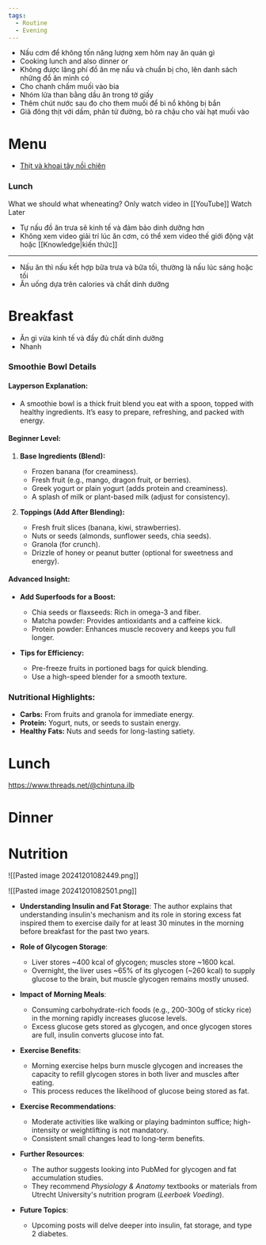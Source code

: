 ```yaml
---
tags:
  - Routine
  - Evening
---
```

- Nấu cơm để không tốn năng lượng xem hôm nay ăn quán gì
- Cooking lunch and also dinner or 
- Không được lãng phí đồ ăn mẹ nấu và chuẩn bị cho, lên danh sách những đồ ăn mình có
- Cho chanh chấm muối vào bia
- Nhóm lửa than bằng dầu ăn trong tờ giấy
- Thêm chút nước sau đo cho them muối để bì nổ không bị bắn
- Giã đông thịt với dấm, phân tử đường, bỏ ra chậu cho vài hạt muối vào

# Menu

- [Thịt và khoai tây nồi chiên](https://www.tiktok.com/@userulijvug8j1/video/7434087768210279681)

### Lunch

What we should what wheneating? Only watch video in [[YouTube]] Watch Later

- Tự nấu đồ ăn trưa sẽ kinh tế và đảm bảo dinh dưỡng hơn
- Không xem video giải trí lúc ăn cơm, có thể xem video thế giới động vật hoặc [[Knowledge|kiến thức]]

---

- Nấu ăn thì nấu kết hợp bữa trưa và bữa tối, thường là nấu lúc sáng hoặc tối
- Ăn uống dựa trên calories và chất dinh dưỡng

# Breakfast

- Ăn gì vừa kinh tế và đầy đủ chất dinh dưỡng
- Nhanh

### Smoothie Bowl Details  

#### Layperson Explanation:  
- A smoothie bowl is a thick fruit blend you eat with a spoon, topped with healthy ingredients. It’s easy to prepare, refreshing, and packed with energy.  

#### Beginner Level:  
1. **Base Ingredients (Blend):**  
   - Frozen banana (for creaminess).  
   - Fresh fruit (e.g., mango, dragon fruit, or berries).  
   - Greek yogurt or plain yogurt (adds protein and creaminess).  
   - A splash of milk or plant-based milk (adjust for consistency).  

2. **Toppings (Add After Blending):**  
   - Fresh fruit slices (banana, kiwi, strawberries).  
   - Nuts or seeds (almonds, sunflower seeds, chia seeds).  
   - Granola (for crunch).  
   - Drizzle of honey or peanut butter (optional for sweetness and energy).  

#### Advanced Insight:  
- **Add Superfoods for a Boost:**  
   - Chia seeds or flaxseeds: Rich in omega-3 and fiber.  
   - Matcha powder: Provides antioxidants and a caffeine kick.  
   - Protein powder: Enhances muscle recovery and keeps you full longer.  

- **Tips for Efficiency:**  
   - Pre-freeze fruits in portioned bags for quick blending.  
   - Use a high-speed blender for a smooth texture.  

### Nutritional Highlights:  
- **Carbs:** From fruits and granola for immediate energy.  
- **Protein:** Yogurt, nuts, or seeds to sustain energy.  
- **Healthy Fats:** Nuts and seeds for long-lasting satiety.  

# Lunch

https://www.threads.net/@chintuna.ilb

# Dinner

# Nutrition

![[Pasted image 20241201082449.png]]

![[Pasted image 20241201082501.png]]

- **Understanding Insulin and Fat Storage**: The author explains that understanding insulin's mechanism and its role in storing excess fat inspired them to exercise daily for at least 30 minutes in the morning before breakfast for the past two years.

- **Role of Glycogen Storage**:  
  - Liver stores ~400 kcal of glycogen; muscles store ~1600 kcal.  
  - Overnight, the liver uses ~65% of its glycogen (~260 kcal) to supply glucose to the brain, but muscle glycogen remains mostly unused.

- **Impact of Morning Meals**:  
  - Consuming carbohydrate-rich foods (e.g., 200-300g of sticky rice) in the morning rapidly increases glucose levels.  
  - Excess glucose gets stored as glycogen, and once glycogen stores are full, insulin converts glucose into fat.

- **Exercise Benefits**:  
  - Morning exercise helps burn muscle glycogen and increases the capacity to refill glycogen stores in both liver and muscles after eating.  
  - This process reduces the likelihood of glucose being stored as fat.

- **Exercise Recommendations**:  
  - Moderate activities like walking or playing badminton suffice; high-intensity or weightlifting is not mandatory.  
  - Consistent small changes lead to long-term benefits.

- **Further Resources**:  
  - The author suggests looking into PubMed for glycogen and fat accumulation studies.  
  - They recommend *Physiology & Anatomy* textbooks or materials from Utrecht University's nutrition program (*Leerboek Voeding*).

- **Future Topics**:  
  - Upcoming posts will delve deeper into insulin, fat storage, and type 2 diabetes.